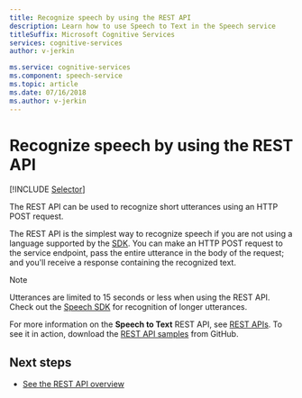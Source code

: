 ```yaml
---
title: Recognize speech by using the REST API
description: Learn how to use Speech to Text in the Speech service
titleSuffix: Microsoft Cognitive Services
services: cognitive-services
author: v-jerkin

ms.service: cognitive-services
ms.component: speech-service
ms.topic: article
ms.date: 07/16/2018
ms.author: v-jerkin
---
```


# Recognize speech by using the REST API

[!INCLUDE [Selector](../../../includes/cognitive-services-speech-service-how-to-recognize-speech-selector.md)]

The REST API can be used to recognize short utterances using an HTTP POST request.

The REST API is the simplest way to recognize speech if you are not using a language supported by the [SDK](speech-sdk.md).
You can make an HTTP POST request to the service endpoint, pass the entire utterance in the body of the request; and you'll receive a response containing the recognized text.

> [!NOTE]
> Utterances are limited to 15 seconds or less when using the REST API.
> Check out the [Speech SDK](how-to-recognize-speech-csharp.md) for recognition of longer utterances.

For more information on the **Speech to Text** REST API, see [REST APIs](rest-apis.md#speech-to-text). To see it in action, download the [REST API samples](https://github.com/Azure-Samples/SpeechToText-REST) from GitHub.

## Next steps

- [See the REST API overview](rest-apis.md)
